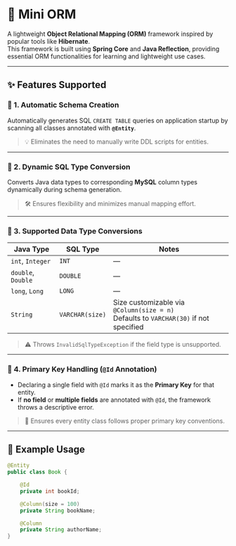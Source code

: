 # 🧱 Mini ORM

A lightweight **Object Relational Mapping (ORM)** framework inspired by popular tools like **Hibernate**.  
This framework is built using **Spring Core** and **Java Reflection**, providing essential ORM functionalities for learning and lightweight use cases.

---

## ✨ Features Supported

### 🔹 1. Automatic Schema Creation  
Automatically generates SQL `CREATE TABLE` queries on application startup by scanning all classes annotated with **`@Entity`**.  

> 💡 Eliminates the need to manually write DDL scripts for entities.

---

### 🔹 2. Dynamic SQL Type Conversion  
Converts Java data types to corresponding **MySQL** column types dynamically during schema generation.  

> 🛠️ Ensures flexibility and minimizes manual mapping effort.

---

### 🔹 3. Supported Data Type Conversions
| Java Type | SQL Type | Notes |
|------------|-----------|-------|
| `int`, `Integer` | `INT` | — |
| `double`, `Double` | `DOUBLE` | — |
| `long`, `Long` | `LONG` | — |
| `String` | `VARCHAR(size)` | Size customizable via `@Column(size = n)` <br> Defaults to `VARCHAR(30)` if not specified |

> ⚠️ Throws `InvalidSqlTypeException` if the field type is unsupported.

---

### 🔹 4. Primary Key Handling (`@Id` Annotation)
- Declaring a single field with `@Id` marks it as the **Primary Key** for that entity.  
- If **no field** or **multiple fields** are annotated with `@Id`, the framework throws a descriptive error.  

> 🧩 Ensures every entity class follows proper primary key conventions.

---

## 🧠 Example Usage
```java
@Entity
public class Book {

    @Id
    private int bookId;

    @Column(size = 100)
    private String bookName;

    @Column
    private String authorName;
}
